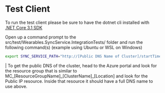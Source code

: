 # Test Client

To run the test client please be sure to have the dotnet cli installed with [.NET Core 3.1 SDK](https://dotnet.microsoft.com/download)

Open up a command prompt to the src/test/Wearables.SyncService.IntegrationTests/ folder and run the following command(s) (example using Ubuntu or WSL on Windows)

``` bash
export SYNC_SERVICE_PATH="http://[Public DNS Name of Cluster]/startTimerHub"
```

| To get the public DNS of the cluster, head to the Azure portal and look for the resource group that is similar to MC_[ResourceGroupName]\_[ClusterName]\_[Location] and look for the Public IP resource. Inside that resource it should have a full DNS name to use above.
